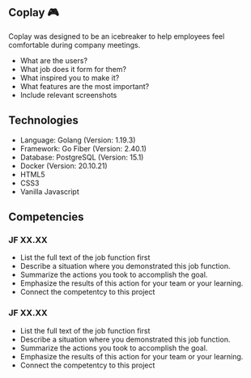## Coplay :video_game:
Coplay was designed to be an icebreaker to help employees feel comfortable during company meetings. 
- What are the users?
- What job does it form for them?
- What inspired you to make it?
- What features are the most important?
- Include relevant screenshots

## Technologies
- Language: Golang (Version: 1.19.3)
- Framework: Go Fiber (Version: 2.40.1)
- Database: PostgreSQL (Version: 15.1)
- Docker (Version: 20.10.21)
- HTML5 
- CSS3
- Vanilla Javascript

## Competencies
### JF XX.XX
- List the full text of the job function first
- Describe a situation where you demonstrated  this job function.
- Summarize the actions you took to accomplish the goal. 
- Emphasize the results of this action for your team or your learning. 
- Connect the competentcy to this project

### JF XX.XX
- List the full text of the job function first
- Describe a situation where you demonstrated  this job function.
- Summarize the actions you took to accomplish the goal. 
- Emphasize the results of this action for your team or your learning. 
- Connect the competentcy to this project
